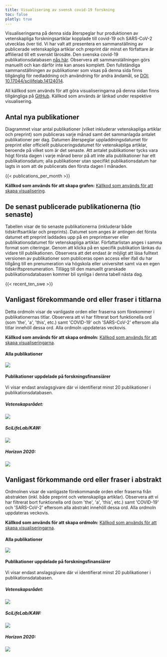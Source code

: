 ```yaml
---
title: Visualisering av svensk covid-19 forskning
toc: false
plotly: true
---
```

Visualiseringarna på denna sida återspeglar hur produktionen av vetenskapliga forskningsartiklar kopplade till covid-19 och SARS-CoV-2 utvecklas över tid. Vi har valt att presentera en sammanställning av publicerade vetenskapliga artiklar och preprint där minst en författare är affilierad till ett svenskt lärosäte. Den svenska covid-19 publikationsdatabasen [nås här](/sv/publications/). Observera att sammanställningen görs manuellt och kan därför inte kan anses komplett. Den fullständiga sammanställningen av publikationer som visas på denna sida finns tillgänglig för nedladdning och användning för andra ändamål, se [DOI: 10.17044/scilifelab.14124014](https://doi.org/10.17044/scilifelab.14124014).

All källkod som används för att göra visualiseringarna på denna sidan finns tillgängliga på [GitHub](https://github.com/ScilifelabDataCentre/covid-portal-visualisations). Källkod som används är länkad under respektive visualisering.

## Antal nya publikationer

Diagrammet visar antal publikationer (vilket inkluderar vetenskapliga artiklar och preprint) som publiceras varje månad samt det sammanlagda antalet publikationer per dag. Datumen återspeglar uppladdningsdatumet för preprint eller officiellt publuceringsdatumet för vetenskapliga artiklar, beroende på vilket som är det senaste. Att antalet publikationer tycks vara högt första dagen i varje månad beror på att inte alla publikationer har ett  publikationsdatum; alla publikationer utan specifikt publikationsdatum har lagts in som att de publicerats den första dagen I månaden.

<div class="table-responsive">
{{< publications_per_month >}}
</div>

**Källkod som används för att skapa grafen:** [Källkod som används för att skapa visualisering](https://github.com/ScilifelabDataCentre/covid-portal-visualisations/blob/main/Count_publications/count_publications.py).

## De senast publicerade publikationerna (tio senaste)

Tabellen visar de tio senaste publikationerna (inkluderar både tidskriftsartiklar och preprints). Datumet som anges är antingen det första datumet ett preprint laddades upp på en preprintserver eller publikationsdatumet för vetenskapliga artiklar. Författarlistan anges i samma format som citeringar. Genom att klicka på en specifik publikation länkas du vidare till publikationen. Observera att det endast är möjligt att läsa fulltext versionen av publikationer som publiceras open access eller ifall du har tillgång till en prenumeration via högskola eller universitet samt via en egen tidskriftsprenumeration. Tillägg till den manuellt granskade publikationsdatabasen kommer bli synliga i denna tabell nästa dag.

<div class="table-responsive">
{{< recent_ten_swe >}}
</div>

## Vanligast förekommande ord eller fraser i titlarna

Detta ordmoln visar de vanligaste orden eller fraserna som förekommer i publikationernas titlar. Observera att vi har filtrerat bort funktionella ord (som 'the', 'a', 'this', etc.) samt 'COVID-19' och 'SARS-CoV-2' eftersom alla titlar innehöll dessa ord. Alla ordmoln uppdateras veckovis.

**Källkod som används för att skapa ordmoln:** [Källkod som används för att skapa visualiseringarna](https://github.com/ScilifelabDataCentre/covid-portal-visualisations/tree/main/Wordcloud).

#### Alla publikationer

<div class="row my-4"><div class="col-md-8"><img src="https://blobserver.dckube.scilifelab.se/blob/covid-portal-titles_all.png"></div></div>

#### Publikationer uppdelade på forskningsfinansiärer

Vi visar endast anslagsgivare där vi identifierat minst 20 publikationer i publikationsdatabasen.

<div class="container"> <div class="row mt-2"> <div class="col-md mr-4"> <div class="row"> <h5>Vetenskapsrådet:</h5> </div> <div class="row"> <img src="https://blobserver.dckube.scilifelab.se/blob/covid-portal-titles_vr.png"> </div> </div> <div class="col-md mr-4"> <div class="row"> <h5>SciLifeLab/KAW:</h5> </div> <div class="row"> <img src="https://blobserver.dckube.scilifelab.se/blob/covid-portal-titles_kaw.png"> </div> </div> <div class="col-md"> <div class="row"> <h5>Horizon 2020:</h5> </div> <div class="row"> <img src="https://blobserver.dckube.scilifelab.se/blob/covid-portal-titles_h2020.png"> </div> </div> </div> </div>

## Vanligast förkommande ord eller fraser i abstrakt

Ordmolnen visar de vanligaste förekommande orden eller fraserna från abstrakten (inkl. både preprint och vetenskapliga artiklar). Observera att vi har filtrerat bort funktionella ord (som 'the', 'a', 'this', etc.) samt 'COVID-19' och 'SARS-CoV-2' eftersom alla abstrakt innehöll dessa ord. Alla ordmoln uppdateras veckovis.

**Källkod som används för att skapa ordmoln:** [Källkod som används för att skapa visualiseringarna](https://github.com/ScilifelabDataCentre/covid-portal-visualisations/tree/main/Wordcloud).

#### Alla publikationer

<div class="row my-4"><div class="col-md-8"><img src="https://blobserver.dckube.scilifelab.se/blob/covid-portal-abstracts_all.png"></div></div>

#### Publikationer uppdelade på forskningsfinansiärer

Vi visar endast anslagsgivare där vi identifierat minst 20 publikationer i publikationsdatabasen.

<div class="container"> <div class="row mt-2"> <div class="col-md mr-4"> <div class="row"> <h5>Vetenskapsrådet:</h5> </div> <div class="row"> <img src="https://blobserver.dckube.scilifelab.se/blob/covid-portal-abstracts_vr.png"> </div> </div> <div class="col-md mr-4"> <div class="row"> <h5>SciLifeLab/KAW:</h5> </div> <div class="row"> <img src="https://blobserver.dckube.scilifelab.se/blob/covid-portal-abstracts_kaw.png"> </div> </div> <div class="col-md"> <div class="row"> <h5>Horizon 2020:</h5> </div> <div class="row"> <img src="https://blobserver.dckube.scilifelab.se/blob/covid-portal-abstracts_h2020.png"> </div> </div> </div> </div>
